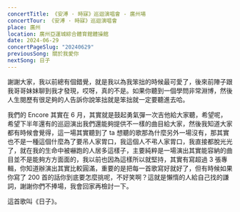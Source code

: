 ```yaml
---
concertTitle: 《安溥 · 時寐》巡迴演唱會 - 廣州場
concertTour: 《安溥 · 時寐》巡迴演唱會
place: 廣州
location: 廣州亞運城綜合體育館體操館
date: 2024-06-29
concertPageSlug: "20240629"
previousSong: 關於我愛你
nextSong: 日子
---
```

謝謝大家，我以前總有個錯覺，就是我以為我笨拙的時候最可愛了，後來前陣子跟我哥哥妹妹聊到我才發現，哎呀，真的不是。如果你聽到一個學問非常淵博，然後人生閱歷有很足夠的人告訴你說笨拙就是笨拙就一定要聽進去哈。

我們的 Encore 其實在 6 月，其實就是鼓起勇氣彈一次吉他給大家聽，希望呢，希望下半年還有的巡迴演出我們還能夠提供不一樣的曲目給大家，然後我知道大家都有時候會覺得，這一場其實聽到了 ta 想聽的歌那為什麼另外一場沒有，那其實也不是一種這個什麼為了要吊人家胃口，我這個人不弔人家胃口，我直接都脫光光了，就在我的生命中被嚇跑的人居多這樣子，主要純粹是一場演出其實能容納的曲目並不是能夠方方面面的，我以前也因為這樣所以就堅持，其實有寫超過 3 張專輯，你知道辦演出其實比較圓滿，重要的是把每一首歌寫好就好了，但有時候如果你寫了 200 首的話你到底要怎麼挑呢，不好笑啊？這就是懶惰的人給自己找的謙詞，謝謝你們不捧場，我會回家再檢討一下。

這首歌叫《日子》。